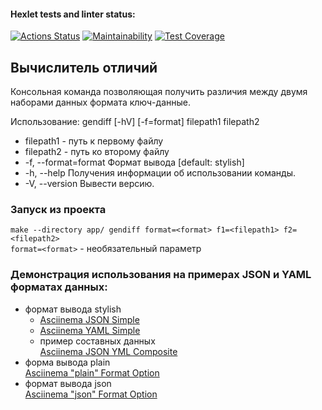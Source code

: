 #### Hexlet tests and linter status:
[![Actions Status](https://github.com/Eredar212/java-project-71/actions/workflows/hexlet-check.yml/badge.svg)](https://github.com/Eredar212/java-project-71/actions)
[![Maintainability](https://api.codeclimate.com/v1/badges/bd397a799fc87da945c5/maintainability)](https://codeclimate.com/github/Eredar212/java-project-71/maintainability)
[![Test Coverage](https://api.codeclimate.com/v1/badges/bd397a799fc87da945c5/test_coverage)](https://codeclimate.com/github/Eredar212/java-project-71/test_coverage)

## Вычислитель отличий

Консольная команда позволяющая получить различия между двумя наборами данных формата ключ-данные.


Использование: gendiff [-hV] [-f=format] filepath1 filepath2   
- filepath1 - путь к первому файлу   
- filepath2 - путь ко второму файлу  
- -f, --format=format   Формат вывода [default: stylish]  
- -h, --help            Получения информации об использовании команды.  
- -V, --version         Вывести версию.

### Запуск из проекта
`make --directory app/ gendiff format=<format> f1=<filepath1> f2=<filepath2>`  
`format=<format>` - необязательный параметр

### Демонстрация использования на примерах JSON и YAML форматах данных:
* формат вывода stylish  
    * [Asciinema JSON Simple](https://asciinema.org/a/611463)  
    * [Asciinema YAML Simple](https://asciinema.org/a/612369)
    * пример составных данных  
[Asciinema JSON YML Composite](https://asciinema.org/a/612450)
* форма вывода plain  
[Asciinema "plain" Format Option](https://asciinema.org/a/612459)
* формат вывода json  
[Asciinema "json" Format Option](https://asciinema.org/a/612461)
